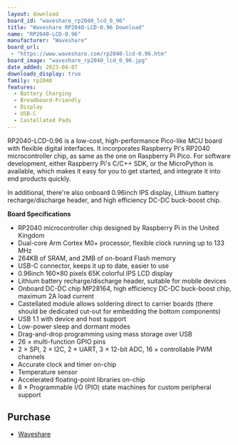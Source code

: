 ```yaml
---
layout: download
board_id: "waveshare_rp2040_lcd_0_96"
title: "Waveshare RP2040-LCD-0.96 Download"
name: "RP2040-LCD-0.96"
manufacturer: "Waveshare"
board_url:
 - "https://www.waveshare.com/rp2040-lcd-0.96.htm"
board_image: "waveshare_rp2040_lcd_0_96.jpg"
date_added: 2023-04-07
downloads_display: true
family: rp2040
features:
  - Battery Charging
  - Breadboard-Friendly
  - Display
  - USB-C
  - Castellated Pads
---
```


RP2040-LCD-0.96 is a low-cost, high-performance Pico-like MCU board with flexible digital interfaces. It incorporates Raspberry Pi's RP2040 microcontroller chip, as same as the one on Raspberry Pi Pico. For software development, either Raspberry Pi's C/C++ SDK, or the MicroPython is available, which makes it easy for you to get started, and integrate it into end products quickly.

In additional, there're also onboard 0.96inch IPS display, Lithium battery recharge/discharge header, and high efficiency DC-DC buck-boost chip.

**Board Specifications**
- RP2040 microcontroller chip designed by Raspberry Pi in the United Kingdom
- Dual-core Arm Cortex M0+ processor, flexible clock running up to 133 MHz
- 264KB of SRAM, and 2MB of on-board Flash memory
- USB-C connector, keeps it up to date, easier to use
- 0.96inch 160×80 pixels 65K colorful IPS LCD display
- Lithium battery recharge/discharge header, suitable for mobile devices
- Onboard DC-DC chip MP28164, high efficiency DC-DC buck-boost chip, maximum 2A load current
- Castellated module allows soldering direct to carrier boards (there should be dedicated cut-out for embedding the bottom components)
- USB 1.1 with device and host support
- Low-power sleep and dormant modes
- Drag-and-drop programming using mass storage over USB
- 26 × multi-function GPIO pins
- 2 × SPI, 2 × I2C, 2 × UART, 3 × 12-bit ADC, 16 × controllable PWM channels
- Accurate clock and timer on-chip
- Temperature sensor
- Accelerated floating-point libraries on-chip
- 8 × Programmable I/O (PIO) state machines for custom peripheral support

## Purchase
* [Waveshare](https://www.waveshare.com/rp2040-lcd-0.96.htm)
